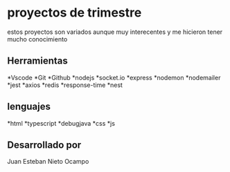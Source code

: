 # proyectos de trimestre
estos proyectos son variados aunque muy interecentes y me hicieron tener mucho conocimiento

## Herramientas
*Vscode
*Git
*Github
*nodejs
*socket.io
*express
*nodemon
*nodemailer
*jest
*axios
*redis
*response-time
*nest

## lenguajes 
*html
*typescript
*debugjava
*css
*js

## Desarrollado por
Juan Esteban Nieto Ocampo